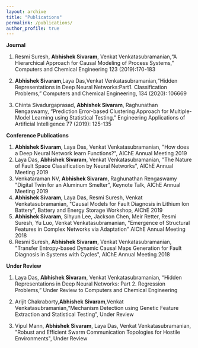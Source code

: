 ```yaml
---
layout: archive
title: "Publications"
permalink: /publications/
author_profile: true
---
```

**Journal**

1. Resmi Suresh, **Abhishek Sivaram**, Venkat Venkatasubramanian,“A Hierarchical Approach for Causal Modeling of Process Systems,” Computers and Chemical Engineering 123 (2019):170-183

2. **Abhishek Sivaram**,Laya Das,Venkat Venkatasubramanian,“Hidden Representations in Deep Neural Networks:Part1. Classification Problems,” Computers and Chemical Engineering, 134 (2020): 106669

3. Chinta Sivadurgaprasad, **Abhishek Sivaram**, Raghunathan Rengaswamy, “Prediction Error-based Clustering Approach for Multiple- Model Learning using Statistical Testing," Engineering Applications of Artificial Intelligence 77 (2019): 125-135

**Conference Publications**
1. **Abhishek Sivaram**, Laya Das, Venkat Venkatasubramanian, "How does a Deep Neural Network learn Functions?", AIChE Annual Meeting 2019
2. Laya Das, **Abhishek Sivaram**, Venkat Venkatasubramanian, "The Nature of Fault Space Classification by Neural Networks", AIChE Annual Meeting 2019
3. Venkataraman NV, **Abhishek Sivaram**, Raghunathan Rengaswamy "Digital Twin for an Aluminum Smelter", Keynote Talk, AIChE Annual Meeting 2019
4. **Abhishek Sivaram**, Laya Das, Resmi Suresh, Venkat Venkatasubramanian, "Causal Models for Fault Diagnosis in Lithium Ion Battery", Battery and Energy Storage Workshop, AIChE 2019
5. **Abhishek Sivaram**, Sihyun Lee, Jackson Chen, Meir Retter, Resmi Suresh, Yu Luo, Venkat Venkatasubramanian, "Emergence of Structural Features in Complex Networks via Adaptation" AIChE Annual Meeting 2018
6. Resmi Suresh, **Abhishek Sivaram**, Venkat Venkatasubramanian, "Transfer Entropy-based Dynamic Causal Maps Generation for Fault Diagnosis in Systems with Cycles", AIChE Annual Meeting 2018

**Under Review**

1. Laya Das, **Abhishek Sivaram**, Venkat Venkatasubramanian, “Hidden Representations in Deep Neural Networks: Part 2. Regression Problems,” Under Review to Computers and Chemical Engineering

2. Arijit Chakraborty,**Abhishek Sivaram**,Venkat Venkatasubramanian,“Mechanism Detection using Genetic Feature Extraction and Statistical Testing”, Under Review

3. Vipul Mann, **Abhishek Sivaram**, Laya Das, Venkat Venkatasubramanian, "Robust and Efficient Swarm Communication Topologies for Hostile
Environments", Under Review
